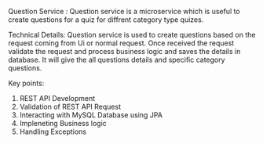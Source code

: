 Question Service : Question service is a microservice which is useful to create questions for a quiz for diffrent category type quizes.

Technical Details:
Question service is used to create questions based on the request coming from Ui or normal request. Once received the request validate the request and process business logic and 
saves the details in database.
It will give the all questions details and specific category questions.

Key points:
1. REST API Development
2. Validation of REST API Request
3. Interacting with MySQL Database using JPA
4. Impleneting Business logic
5. Handling Exceptions
